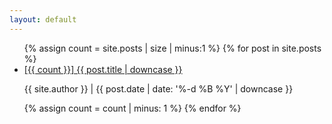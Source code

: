 ```yaml
---
layout: default
---
```


<ul class="post-list">
{% assign count = site.posts | size | minus:1 %}
{% for post in site.posts %}
<li><a href="{{ post.url }}">[{{ count }}] {{ post.title | downcase }}</a><p class="post-meta">{{ site.author }} | {{ post.date | date: '%-d %B %Y' | downcase }}</p></li>

{% assign count = count | minus: 1 %}
{% endfor %}
</ul>